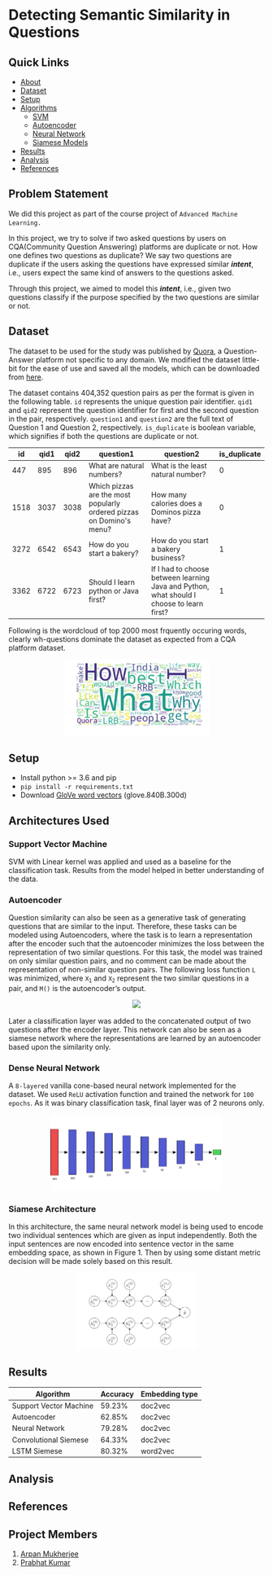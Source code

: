 

# Detecting Semantic Similarity in Questions


## Quick Links
- [About](#problem-statement)
- [Dataset](#dataset)
- [Setup](#setup)
- [Algorithms](#architectures-used)
	- [SVM](#support-vector-machine)
	- [Autoencoder](#autoencoder)
	- [Neural Network](#dense-neural-network)
	- [Siamese Models](#siamese-architecture)
- [Results](#results)
- [Analysis](#analysis)
- [References](#references)

## Problem Statement
We did this project as part of the course project of `Advanced Machine Learning.` 

In this project, we try to solve if two asked questions by users on CQA(Community Question Answering) platforms are duplicate or not. How one defines two questions as duplicate? We say two questions are duplicate if the users asking the questions have expressed similar ***intent***, i.e., users expect the same kind of answers to the questions asked.

Through this project, we aimed to model this ***intent***, i.e., given two questions classify if the purpose specified by the two questions are similar or not.

## Dataset
The dataset to be used for the study was published by [Quora](https://www.kaggle.com/c/quora-question-pairs/data), a Question-Answer platform not specific to any domain. We modified the dataset little-bit for the ease of use and saved all the models, which can be downloaded from [here](https://goo.gl/dYDK5Z).

The dataset contains 404,352 question pairs as per the format is given in the following table. `id` represents the unique question pair identifier. `qid1` and `qid2` represent the question identifier for first and the second question in the pair, respectively.  `question1` and `question2` are the full text of Question 1 and Question 2, respectively. `is_duplicate` is boolean variable, which signifies if both the questions are duplicate or not.

| id | qid1 | qid2 | question1 | question2 | is_duplicate |
|--|--|--|--|--|--|
| 447 | 895 | 896 | What are natural numbers? | What is the least natural number? | 0 |
| 1518 | 3037 | 3038 | Which pizzas are the most popularly ordered pizzas on Domino's menu? | How many calories does a Dominos pizza have? | 0 |
| 3272 | 6542 | 6543 | How do you start a bakery? | How do you start a bakery business? | 1 |
| 3362 | 6722 | 6723 | Should I learn python or Java first? | If I had to choose between learning Java and Python, what should I choose to learn first? | 1 |

Following is the wordcloud of top 2000 most frquently occuring words, clearly wh-questions dominate the dataset as expected from a CQA platform dataset.
<div align="center"><img src="plots/word_cloud.png" height='150px'/></div> 




## Setup

 - Install python >= 3.6 and pip
 - `pip install -r requirements.txt`
 - Download [GloVe word vectors](https://nlp.stanford.edu/projects/glove/) (glove.840B.300d)

## Architectures Used

### Support Vector Machine
SVM with Linear kernel was applied and used as a baseline for the classification task. Results from the model helped in better understanding of the data.
	
### Autoencoder
Question similarity can also be seen as a generative task of generating questions that are similar to the input. Therefore, these tasks can be modeled using Autoencoders, where the task is to learn a representation after the encoder such that the autoencoder minimizes the loss between the representation of two similar questions. For this task, the model was trained on only similar question pairs, and no comment can be made about the representation of non-similar question pairs. The following loss function `L` was minimized, where <code>X<sub>1</sub></code> and <code>X<sub>2</sub></code> represent the two similar questions in a pair, and `M()` is the autoencoder’s output. 

<div align="center"><img src="https://latex.codecogs.com/gif.latex?L=\|M(X_1)-X_2\|^2" /></div>

Later a classification layer was added to the concatenated output of two questions after the encoder layer. This network can also be seen as a siamese network where the representations are learned by an autoencoder based upon the similarity only. 

### Dense Neural Network
A `8-layered` vanilla cone-based neural network implemented for the dataset. We used `ReLU` activation function and trained the network for `100 epochs`. As it was binary classification task, final layer was of 2 neurons only.
<div align="center"><img src="plots/8-layered NN.png" height='150px'/></div> 



### Siamese Architecture
In this architecture, the same neural network model is being used to encode two individual sentences which are given as input independently. Both the input sentences are now encoded into sentence vector in the same embedding space, as shown in Figure 1. Then by using some distant metric decision will be made solely based on this result.

<div align="center"><img src="plots/siamese.png" height='150px'/></div> 


## Results
| Algorithm | Accuracy | Embedding type |
|--|--|--|
| Support Vector Machine | 59.23% | doc2vec |
| Autoencoder | 62.85% | doc2vec |
| Neural Network | 79.28% | doc2vec |
| Convolutional Siemese | 64.33% | doc2vec |
| LSTM Siemese | 80.32% | word2vec |

## Analysis


## References


## Project Members

 1. [Arpan Mukherjee](https://github.com/arpanmukherjee)
 2. [Prabhat Kumar](https://github.com/prabhatkumar95)
